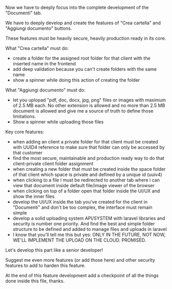 Now we have to deeply focus into the complete development of the "Documenti" tab.

We have to deeply develop and create the features of "Crea cartella" and "Aggiungi documento" buttons.

These features must be heavily secure, heavily production ready in its core.

What "Crea cartella" must do:
- create a folder for the assigned root folder for that client with the inserted name in the frontend
- add deep validation because you can't create folders with the same name
- show a spinner while doing this action of creating the folder

What "Aggiungi documento" must do:
- let you uplopad "pdf, doc, docx, jpg, png" files or images with maximum of 2.5 MB each. No other extension is allowed and no more than 2.5 MB document is allowed and give me a source of truth to define those limitations.
- Show a spinner while uploading those files

Key core features:
- when adding an client a private folder for that client must be created with UUID4 reference to make sure that folder can only be accessed by that customer
- find the most secure, maintainable and production ready way to do that client-private client folder assignment
- when creating a new folder that must be created inside the space folder of that client which space is private and defined by a unique id (uuiv4)
- when clicking to a file I must be redirected to another tab where i can view that document inside default file/image viewer of the browser
- when clicking on top of a folder open that folder inside the UI/UX and show the inner files
- develop the UI/UX inside the tab you've created for the client in "Documenti" and don't be too complex, the interface must remain simple
- develop a solid uploading system API/SYSTEM with laravel libraries and security is number one priority. And find the best and simple folder structure to be defined and added to manage files and uploads in laravel
- I know that you'll tell me this but yes: ONLY IN THE FUTURE, NOT NOW, WE'LL IMPLEMENT THE UPLOAD ON THE CLOUD. PROMISED.

Let's develop this part like a senior developer!

Suggest me even more features (or add those here) and other security features to add to harden this feature.

At the end of this feature development add a checkpoint of all the things done inside this file, thanks.